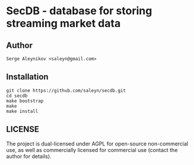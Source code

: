 # SecDB - database for storing streaming market data #

## Author ##

    Serge Aleynikov <saleyn@gmail.com>

## Installation ##

```
git clone https://github.com/saleyn/secdb.git
cd secdb
make bootstrap
make
make install
```

## LICENSE ##

The project is dual-licensed under AGPL for open-source non-commercial use, as well
as commercially licensed for commercial use (contact the author for details).
